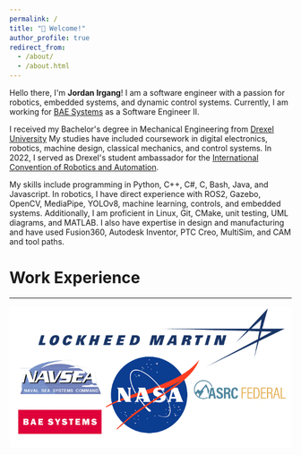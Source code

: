 ```yaml
---
permalink: /
title: "👋 Welcome!"
author_profile: true
redirect_from: 
  - /about/
  - /about.html
---
```

Hello there, I'm **Jordan Irgang**! I am a software engineer with a passion for robotics, embedded systems, and dynamic control systems. Currently, I am working for [BAE Systems](https://www.baesystems.com/en/home) as a Software Engineer II.

I received my Bachelor's degree in Mechanical Engineering from [Drexel University](https://drexel.edu/) My studies have included coursework in digital electronics, robotics, machine design, classical mechanics, and control systems. In 2022, I served as Drexel's student ambassador for the [International Convention of Robotics and Automation](https://2025.ieee-icra.org/).

My skills include programming in Python, C++, C#, C, Bash, Java, and Javascript. In robotics, I have direct experience with ROS2, Gazebo, OpenCV, MediaPipe, YOLOv8, machine learning, controls, and embedded systems. Additionally, I am proficient in Linux, Git, CMake, unit testing, UML diagrams, and MATLAB.  I also have expertise in design and manufacturing and have used Fusion360, Autodesk Inventor, PTC Creo, MultiSim, and CAM and tool paths.

# Work Experience
---
![](./images/workexperience.png)
